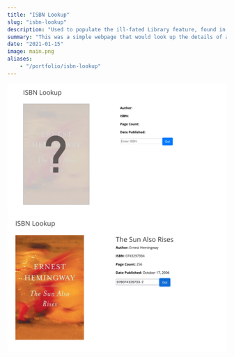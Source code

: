 ```yaml
---
title: "ISBN Lookup"
slug: "isbn-lookup"
description: "Used to populate the ill-fated Library feature, found in the 2021 version of this site."
summary: "This was a simple webpage that would look up the details of a provided ISBN from a book. It was used to populate data on the 2021 version of my website, which, for a time, featured a Library."
date: "2021-01-15"
image: main.png
aliases:
    - "/portfolio/isbn-lookup"
---
```


![Mystery](mystery.png)![Found](found.png)

